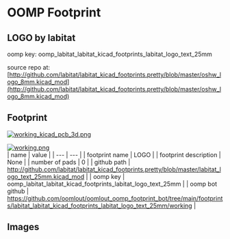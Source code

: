 # OOMP Footprint  
## LOGO  by labitat  
  
oomp key: oomp_labitat_labitat_kicad_footprints_labitat_logo_text_25mm  
  
source repo at: [http://github.com/labitat/labitat_kicad_footprints.pretty/blob/master/oshw_logo_8mm.kicad_mod](http://github.com/labitat/labitat_kicad_footprints.pretty/blob/master/oshw_logo_8mm.kicad_mod)  
## Footprint  
  
[![working_kicad_pcb_3d.png](working_kicad_pcb_3d_600.png)](working_kicad_pcb_3d.png)  
  
[![working.png](working_600.png)](working.png)  
| name | value | 
| --- | --- | 
| footprint name | LOGO | 
| footprint description | None | 
| number of pads | 0 | 
| github path | http://github.com/labitat/labitat_kicad_footprints.pretty/blob/master/labitat_logo_text_25mm.kicad_mod | 
| oomp key | oomp_labitat_labitat_kicad_footprints_labitat_logo_text_25mm | 
| oomp bot github | https://github.com/oomlout/oomlout_oomp_footprint_bot/tree/main/footprints/labitat_labitat_kicad_footprints_labitat_logo_text_25mm/working | 
## Images  
